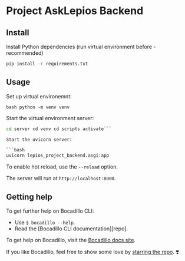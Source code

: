 # Project AskLepios Backend


## Install

Install Python dependencies (run virtual environment before - recommended)

```bash
pip install -r requirements.txt
```

## Usage

Set up virtual environemnt:

```bash python -m venv venv```

Start the virtual environment server:

```bash
cd server cd venv cd scripts activate```

Start the uvicorn server:

```bash
uvicorn lepios_project_backend.asgi:app
```

To enable hot reload, use the `--reload` option.

The server will run at `http://localhost:8000`.


## Getting help

To get further help on Bocadillo CLI:

- Use `$ bocadillo --help`.
- Read the [Bocadillo CLI documentation][repo].

To get help on Bocadillo, visit the [Bocadillo docs site](https://bocadilloproject.github.io).

If you like Bocadillo, feel free to show some love by [starring the repo](https://github.com/bocadilloproject/bocadillo). ❣️
